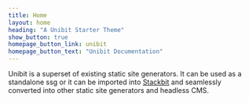 ```yaml
---
title: Home
layout: home
heading: "A Unibit Starter Theme"
show_button: true
homepage_button_link: unibit
homepage_button_text: "Unibit Documentation"
---
```


Unibit is a superset of existing static site generators. It can be used as a standalone ssg or it can be imported into [Stackbit](https://www.stackbit.com) and seamlessly converted into other static site generators and headless CMS.
